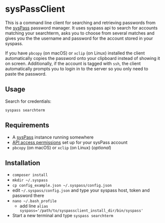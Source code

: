 sysPassClient
=============

This is a command line client for searching and retrieving passwords from the [sysPass](https://www.syspass.org)
password manager. It uses syspass api to search for accounts matching your searchterm, asks you to choose from several
matches and gives you the the username and password for the account stored in your syspass.

If you have `pbcopy` (on macOS) or `xclip` (on Linux) installed the client automatically copies the password onto your
clipboard instead of showing it on screen. Additionally, if the account is tagged with `ssh`, the client automatically
prompts you to login in to the server so you only need to paste the password.

Usage
-----

Search for credentials:

`syspass searchterm`

Requirements
------------

 - A [sysPass](https://www.syspass.org) instance running somewhere
 - [API access permissions](https://doc.syspass.org/en/application/permissions.html#api) set up for your sysPass account
 - `pbcopy` (on macOS) or `xclip` (on Linux) (*optional*)


Installation
------------

 - `composer install`
 - `mkdir ~/.syspass`
 - `cp config_example.json ~/.syspass/config.json`
 - edit `~/.syspass/config.json` and type your syspass host, token and password there
 - `nano ~/.bash_profile`
   - add line `alias syspass='/path/to/syspassclient_install_dir/bin/syspass'`
 - Start a new terminal and type `syspass searchterm`
